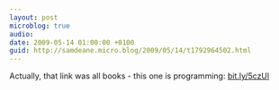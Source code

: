 ```yaml
---
layout: post
microblog: true
audio: 
date: 2009-05-14 01:00:00 +0100
guid: http://samdeane.micro.blog/2009/05/14/t1792964502.html
---
```

Actually, that link was all books - this one is programming: [bit.ly/5czUl](http://bit.ly/5czUl)
